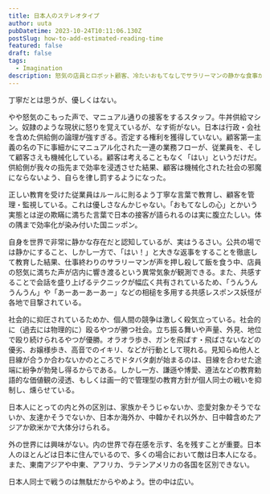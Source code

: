 ```yaml
---
title: 日本人のステレオタイプ
author: uuta
pubDatetime: 2023-10-24T10:11:06.130Z
postSlug: how-to-add-estimated-reading-time
featured: false
draft: false
tags:
  - Imagination
description: 怒気の店員とロボット顧客、冷たいおもてなしでサラリーマンの静かな食事が怒りの合唱に！
---
```


丁寧だとは思うが、優しくはない。

やや怒気のこもった声で、マニュアル通りの接客をするスタッフ。牛丼供給マシン。奴隷のような現状に怒りを覚えているが、なす術がない。日本は行政・会社を含めた供給側の論理が強すぎる。否定する権利を獲得していない。顧客第一主義の名の下に事細かにマニュアル化された一連の業務フローが、従業員を、そして顧客さえも機械化している。顧客は考えることもなく「はい」というだけだ。供給側が我々の指先まで効率を浸透させた結果、顧客は機械化された社会の邪魔にならないよう、自らを律し罰するようになった。

正しい教育を受けた従業員はルールに則るよう丁寧な言葉で教育し、顧客を管理・監視している。これは優しさなんかじゃない。「おもてなしの心」とかいう実態とは逆の欺瞞に満ちた言葉で日本の接客が語られるのは実に腹立たしい。体の隅まで効率化が染み付いた国ニッポン。

自身を世界で非常に静かな存在だと認知しているが、実はうるさい。公共の場では静かにすること、しかし一方で、「はい！」と大きな返事をすることを徹底して教育した結果、仕事終わりのサラリーマンが声を押し殺して飯を食う中、店員の怒気に満ちた声が店内に響き渡るという異常気象が観測できる。また、共感することで会話を盛り上げるテクニックが幅広く共有されているため、「うんうんうんうん」や「あーあーあーあー」などの相槌を多用する共感レスポンス妖怪が各地で目撃されている。

社会的に抑圧されているためか、個人間の競争は激しく殺気立っている。社会的に（過去には物理的に）殴るやつが勝つ社会。立ち振る舞いや声量、外見、地位で殴り続けられるやつが優勝。オラオラ歩き、ガンを飛ばす・飛ばさないなどの優劣、お嬢様歩き、高音でのイキリ、などが行動として現れる。見知らぬ他人と目線が合うか合わないかのところでドタバタ劇が始まるのは、目線を合わせた途端に紛争が勃発し得るからである。しかし一方、謙遜や博愛、遵法などの教育勅語的な価値観の浸透、もしくは画一的で管理型の教育方針が個人同士の戦いを抑制し、燻らせている。

日本人にとっての内と外の区別は、家族かそうじゃないか、恋愛対象かそうでないか、友達かそうでないか、日本か海外か、中韓かそれ以外か、日中韓含めたアジアか欧米かで大体分けられる。

外の世界には興味がない。内の世界で存在感を示す、名を残すことが重要。日本人のほとんどは日本に住んでいるので、多くの場合において敵は日本人になる。また、東南アジアや中東、アフリカ、ラテンアメリカの各国を区別できない。

日本人同士で戦うのは無駄だからやめよう。世の中は広い。
